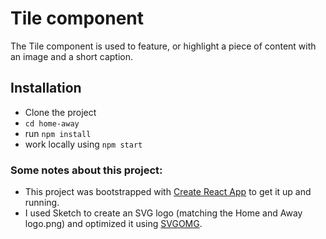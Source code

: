 # Tile component

The Tile component is used to feature, or highlight a piece of content with an image and a short caption.

## Installation
* Clone the project
* `cd home-away`
* run `npm install`
* work locally using `npm start`

### Some notes about this project:

* This project was bootstrapped with [Create React App](https://github.com/facebookincubator/create-react-app) to get it up and running.
* I used Sketch to create an SVG logo (matching the Home and Away logo.png) and optimized it using [SVGOMG](https://jakearchibald.github.io/svgomg/).
